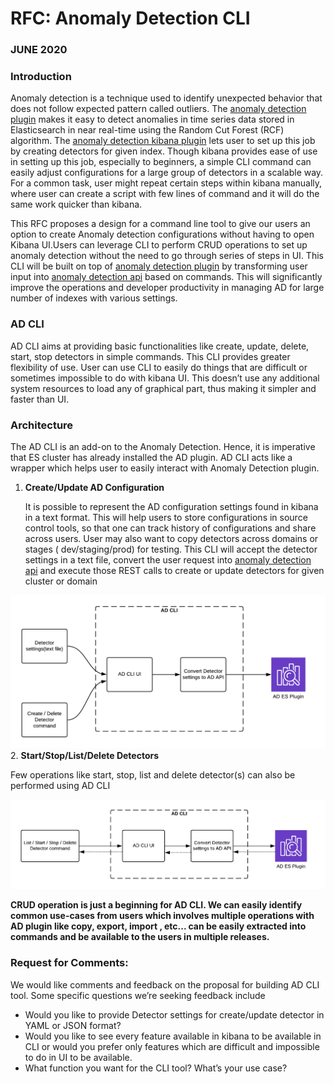 # RFC: Anomaly Detection CLI

### JUNE 2020

### Introduction

Anomaly detection is a technique used to identify unexpected behavior that does not follow expected pattern called outliers. The [anomaly detection plugin](https://github.com/opendistro-for-elasticsearch/anomaly-detection) makes it easy to detect anomalies in time series data stored in Elasticsearch in near real-time using the Random Cut Forest (RCF) algorithm. The [anomaly detection kibana plugin](https://github.com/opendistro-for-elasticsearch/anomaly-detection-kibana-plugin) lets user to set up this job by creating detectors for given index. Though kibana provides ease of use in setting up this job, especially to beginners, a simple CLI command can easily adjust configurations for a large group of detectors in a scalable way. For a common task, user might repeat certain steps within kibana manually, where user can create a script with few lines of command and it will do the same work quicker than kibana.

This RFC proposes a design for a command line tool to give our users an option to create Anomaly detection configurations without having to open Kibana UI.Users can leverage CLI to perform CRUD operations to set up anomaly detection without the need to go through series of steps in UI. This CLI will be built on top of [anomaly detection plugin](https://github.com/opendistro-for-elasticsearch/anomaly-detection) by transforming user input into [anomaly detection api](https://opendistro.github.io/for-elasticsearch-docs/docs/ad/api/) based on commands. This will significantly improve the operations and developer productivity in managing AD for large number of indexes with various settings.


### AD CLI

AD CLI aims at providing basic functionalities like create, update, delete, start, stop detectors in simple commands. This CLI provides greater flexibility of use. User can use CLI to easily do things that are difficult or sometimes impossible to do with kibana UI. This doesn’t use any additional  system resources to load any of graphical part, thus making it simpler and faster than UI. 

### Architecture

The AD CLI is an add-on to the Anomaly Detection. Hence, it is imperative that ES cluster has already installed the AD plugin. AD CLI acts like a wrapper which helps user to easily interact with Anomaly Detection plugin.

1. **Create/Update AD Configuration**

      It is possible to represent the AD configuration settings found in kibana in a text format. This will help users to store configurations in source control tools, so that one can track history of configurations and share across users. User may also want to copy detectors across domains or stages ( dev/staging/prod) for testing. This CLI will accept the detector settings in a text file, convert the user request into [anomaly detection api](https://opendistro.github.io/for-elasticsearch-docs/docs/ad/api/) and execute those REST calls to create or update detectors for given cluster or domain

 ![](Create.png)
2. **Start/Stop/List/Delete Detectors**

   Few operations like start, stop, list and delete detector(s) can also be performed using AD CLI

![](Start.png)

**CRUD operation is just a beginning for AD CLI. We can easily identify common use-cases from users which involves multiple operations with AD plugin like copy, export, import , etc... can be easily extracted into commands and be available to the users in multiple releases.**


### Request for Comments:

We would like comments and feedback on the proposal for building AD CLI tool. Some specific questions we’re seeking feedback include


* Would you like to provide Detector settings for create/update detector in YAML or JSON format?
* Would you like to see every feature available in kibana to be available in CLI or would you prefer only features which are difficult and impossible to do in UI to be available.
* What function you want for the CLI tool? What’s your use case?

